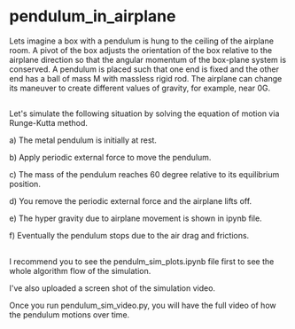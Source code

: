 # pendulum_in_airplane

Lets imagine a box with a pendulum is hung to the ceiling of the airplane room.
A pivot of the box adjusts the orientation of the box relative to the airplane direction so that the angular momentum of the box-plane system is conserved.
A pendulum is placed such that one end is fixed and the other end has a ball of mass M with massless rigid rod.
The airplane can change its maneuver to create different values of gravity, for example, near 0G.




##




Let's simulate the following situation by solving the equation of motion via Runge-Kutta method.

a) The metal pendulum is initially at rest.

b) Apply periodic external force to move the pendulum.

c) The mass of the pendulum reaches 60 degree relative to its equilibrium position.

d) You remove the periodic external force and the airplane lifts off.

e) The hyper gravity due to airplane movement is shown in ipynb file.

f) Eventually the pendulum stops due to the air drag and frictions.



##



I recommend you to see the pendulm_sim_plots.ipynb file first to see the whole algorithm flow of the simulation.

I've also uploaded a screen shot of the simulation video. 

Once you run pendulum_sim_video.py, you will have the full video of how the pendulum motions over time.
